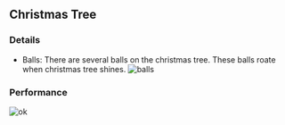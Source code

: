 ## Christmas Tree


### Details
 - Balls:
  There are several balls on the christmas tree. These balls roate when christmas tree shines. 
 ![balls](https://cloud.githubusercontent.com/assets/16565587/24786859/6cf7d5f8-1b19-11e7-9a0d-7ca085157513.gif)

### Performance

  ![ok](https://cloud.githubusercontent.com/assets/16565587/24786708/7c3480a8-1b18-11e7-9036-346c54370257.gif)
